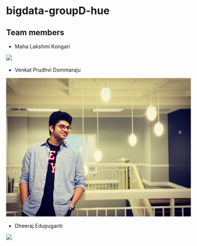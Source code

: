 # bigdata-groupD-hue

## Team members

- Maha Lakshmi Kongari

![](https://github.com/MAHALAKSHMIKONGARI/bigdata-groupD-hue/blob/master/pp.jpg?raw=true)

- Venkat Prudhvi Dommaraju

![](0E2CF0AB-615B-4B0F-885E-DDE56C8613F8.jpg)

- Dheeraj Edupuganti

![](https://github.com/MAHALAKSHMIKONGARI/bigdata-groupD-hue/blob/master/FB_IMG_1567197302952.jpeg)
